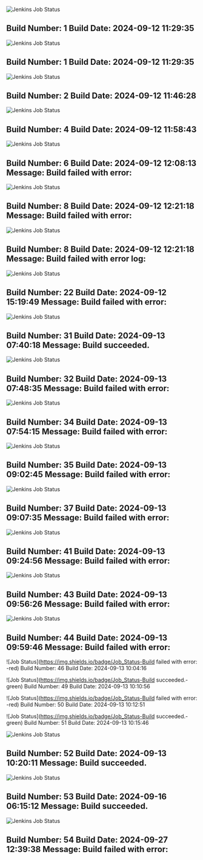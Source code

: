 
![Jenkins Job Status](https://img.shields.io/badge/Jenkins-FAILURE-red?style=flat-square)

Build Number: 1
Build Date: 2024-09-12 11:29:35
---
![Jenkins Job Status](https://img.shields.io/badge/Jenkins-FAILURE-red?style=flat-square)

Build Number: 1
Build Date: 2024-09-12 11:29:35
---
![Jenkins Job Status](https://img.shields.io/badge/Jenkins-FAILURE-red?style=flat-square)

Build Number: 2
Build Date: 2024-09-12 11:46:28
---
![Jenkins Job Status](https://img.shields.io/badge/Jenkins-FAILURE-red?style=flat-square)

Build Number: 4
Build Date: 2024-09-12 11:58:43
---
![Jenkins Job Status](https://img.shields.io/badge/Jenkins-FAILURE-red?style=flat-square)

Build Number: 6
Build Date: 2024-09-12 12:08:13
Message: Build failed with error: 
---
![Jenkins Job Status](https://img.shields.io/badge/Jenkins-FAILURE-red?style=flat-square)

Build Number: 8
Build Date: 2024-09-12 12:21:18
Message: Build failed with error: 
---
![Jenkins Job Status](https://img.shields.io/badge/Jenkins-FAILURE-red?style=flat-square)

Build Number: 8
Build Date: 2024-09-12 12:21:18
Message: Build failed with error log: 
---
![Jenkins Job Status](https://img.shields.io/badge/Jenkins-FAILURE-red?style=flat-square)

Build Number: 22
Build Date: 2024-09-12 15:19:49
Message: Build failed with error: 
---
![Jenkins Job Status](https://img.shields.io/badge/Jenkins-SUCCESS-green?style=flat-square)

Build Number: 31
Build Date: 2024-09-13 07:40:18
Message: Build succeeded.
---
![Jenkins Job Status](https://img.shields.io/badge/Jenkins-FAILURE-red?style=flat-square)

Build Number: 32
Build Date: 2024-09-13 07:48:35
Message: Build failed with error: 
---
![Jenkins Job Status](https://img.shields.io/badge/Jenkins-FAILURE-red?style=flat-square)

Build Number: 34
Build Date: 2024-09-13 07:54:15
Message: Build failed with error: 
---
![Jenkins Job Status](https://img.shields.io/badge/Jenkins-FAILURE-red?style=flat-square)

Build Number: 35
Build Date: 2024-09-13 09:02:45
Message: Build failed with error: 
---
![Jenkins Job Status](https://img.shields.io/badge/Jenkins-FAILURE-red?style=flat-square)

Build Number: 37
Build Date: 2024-09-13 09:07:35
Message: Build failed with error: 
---
![Jenkins Job Status](https://img.shields.io/badge/Jenkins-FAILURE-red?style=flat-square)

Build Number: 41
Build Date: 2024-09-13 09:24:56
Message: Build failed with error: 
---
![Jenkins Job Status](https://img.shields.io/badge/Jenkins-FAILURE-red?style=flat-square)

Build Number: 43
Build Date: 2024-09-13 09:56:26
Message: Build failed with error: 
---
![Jenkins Job Status](https://img.shields.io/badge/Jenkins-FAILURE-red?style=flat-square)

Build Number: 44
Build Date: 2024-09-13 09:59:46
Message: Build failed with error: 
---
![Job Status](https://img.shields.io/badge/Job_Status-Build failed with error: -red)
Build Number: 46
Build Date: 2024-09-13 10:04:16

![Job Status](https://img.shields.io/badge/Job_Status-Build succeeded.-green)
Build Number: 49
Build Date: 2024-09-13 10:10:56

![Job Status](https://img.shields.io/badge/Job_Status-Build failed with error: -red)
Build Number: 50
Build Date: 2024-09-13 10:12:51

![Job Status](https://img.shields.io/badge/Job_Status-Build succeeded.-green)
Build Number: 51
Build Date: 2024-09-13 10:15:46

![Jenkins Job Status](https://img.shields.io/badge/Jenkins-SUCCESS-green?style=flat-square)

Build Number: 52
Build Date: 2024-09-13 10:20:11
Message: Build succeeded.
---
![Jenkins Job Status](https://img.shields.io/badge/Jenkins-SUCCESS-green?style=flat-square)

Build Number: 53
Build Date: 2024-09-16 06:15:12
Message: Build succeeded.
---
![Jenkins Job Status](https://img.shields.io/badge/Jenkins-FAILURE-red?style=flat-square)

Build Number: 54
Build Date: 2024-09-27 12:39:38
Message: Build failed with error: 
---
